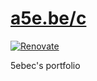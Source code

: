 # [a5e.be/c](https://a5e.be/c)

[![Renovate](https://img.shields.io/badge/renovate-enabled-green?style=flat-square)](https://app.renovatebot.com/dashboard#github/5ebec/portfolio)

5ebec's portfolio
